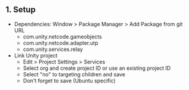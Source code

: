 ## 1. Setup

- Dependencies: Window > Package Manager > Add Package from git URL
    - com.unity.netcode.gameobjects
    - com.unity.netcode.adapter.utp
    - com.unity.services.relay
- Link Unity project
    - Edit > Project Settings > Services
    - Select org and create project ID or use an existing project ID
    - Select "no" to targeting children and save
    - Don't forget to save (Ubuntu specific)